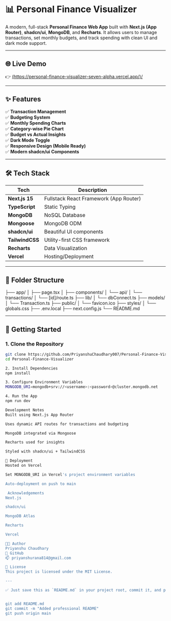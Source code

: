 # 📊 Personal Finance Visualizer

A modern, full-stack **Personal Finance Web App** built with **Next.js (App Router)**, **shadcn/ui**, **MongoDB**, and **Recharts**. It allows users to manage transactions, set monthly budgets, and track spending with clean UI and dark mode support.

---

## 🌐 Live Demo

👉 [(https://personal-finance-visualizer-seven-alpha.vercel.app/)/]((https://personal-finance-visualizer-seven-alpha.vercel.app/))

---

## ✨ Features

✅ **Transaction Management**  
✅ **Budgeting System**  
✅ **Monthly Spending Charts**  
✅ **Category-wise Pie Chart**  
✅ **Budget vs Actual Insights**  
✅ **Dark Mode Toggle**  
✅ **Responsive Design (Mobile Ready)**  
✅ **Modern shadcn/ui Components**

---

## 🛠️ Tech Stack

| Tech           | Description                          |
|----------------|--------------------------------------|
| **Next.js 15** | Fullstack React Framework (App Router) |
| **TypeScript** | Static Typing                        |
| **MongoDB**    | NoSQL Database                       |
| **Mongoose**   | MongoDB ODM                          |
| **shadcn/ui**  | Beautiful UI components              |
| **TailwindCSS**| Utility-first CSS framework          |
| **Recharts**   | Data Visualization                   |
| **Vercel**     | Hosting/Deployment                   |

---

## 📁 Folder Structure

├── app/
│ ├── page.tsx
│ ├── components/
│ └── api/
│ └── transactions/
│ └── [id]/route.ts
├── lib/
│ └── dbConnect.ts
├── models/
│ └── Transaction.ts
├── public/
│ └── favicon.ico
├── styles/
│ └── globals.css
├── .env.local
├── next.config.js
└── README.md


---

## 🚀 Getting Started

### 1. Clone the Repository

```bash
git clone https://github.com/PriyanshuChaudhary007/Personal-Finance-Visualizer.git
cd Personal-Finance-Visualizer

2. Install Dependencies
npm install

3. Configure Environment Variables
MONGODB_URI=mongodb+srv://<username>:<password>@cluster.mongodb.net

4. Run the App
npm run dev

Development Notes
Built using Next.js App Router

Uses dynamic API routes for transactions and budgeting

MongoDB integrated via Mongoose

Recharts used for insights

Styled with shadcn/ui + TailwindCSS

🧭 Deployment
Hosted on Vercel

Set MONGODB_URI in Vercel's project environment variables

Auto-deployment on push to main

 Acknowledgements
Next.js

shadcn/ui

MongoDB Atlas

Recharts

Vercel

🧑‍💻 Author
Priyanshu Chaudhary
💼 GitHub
📫 priyanshurana814@gmail.com

📜 License
This project is licensed under the MIT License.

---

✅ Just save this as `README.md` in your project root, commit it, and push to GitHub:


git add README.md
git commit -m "Added professional README"
git push origin main
